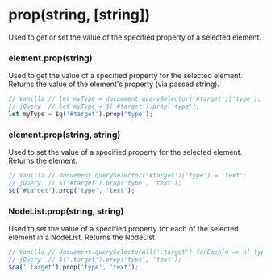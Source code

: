 # prop(string, [string])
Used to get or set the value of the specified property of a selected element.

### element.prop(string)
Used to get the value of a specified property for the selected element.
Returns the value of the element's property (via passed string).

```javascript
// Vanilla // let myType = docuement.querySelector('#target')['type'];
// jQuery  // let myType = $('#target').prop('type');
let myType = $q('#target').prop('type');
```

### element.prop(string, string)
Used to set the value of a specified property for the selected element.
Returns the element.

```javascript
// Vanilla // docuement.querySelector('#target')['type'] = 'text';
// jQuery  // $('#target').prop('type', 'text');
$q('#target').prop('type', 'text');
```

### NodeList.prop(string, string)
Used to set the value of a specified property for each of the selected element in a NodeList.
Returns the NodeList.

```javascript
// Vanilla // docuement.querySelectorAll('.target').forEach(n => n['type'] = 'text');
// jQuery  // $('.target').prop('type', 'text');
$qa('.target').prop('type', 'text');
```
